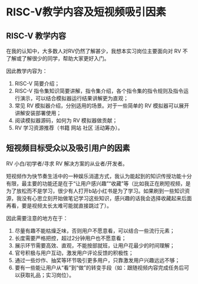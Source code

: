 # RISC-V教学内容及短视频吸引因素

## RISC-V 教学内容

在我的认知中，大多数人对RV仍然了解甚少，我想本实习岗位主要面向对 RV 不了解或了解很少的同学，帮助大家更好入门。

因此教学内容为：

1. RISC-V 简要介绍；
2. RISC-V 指令集知识简要讲解，指令集介绍，各个指令集的指令规则及指令运行演示，可以结合模拟器运行结果讲解更为直观；
3. 常见 RV 模拟器介绍，分别适用的场景。对于一些简单的 RV 模拟器可以展开讲解安装部署使用；
4. 阅读模拟器源码，如何为 RV 模拟器做贡献；
5. RV 学习资源推荐（书籍 网站 社区 活动筹办）。

## 短视频目标受众以及吸引用户的因素

RV 小白/初学者/寻求 RV 解决方案的从业者/开发者。

短视频作为快节奏生活中的一种娱乐消遣方式，我认为能起到的知识传授功能十分有限，最主要的功能还是在于“让用户感兴趣”“收藏”等（比如我正在刷短视频，是为了放松而不是学习，很少有人打开b站小红书是为了学习。如果刷到一些知识资源，我没有心思立刻开始做笔记学习这些知识，感兴趣的话我会选择收藏起来后面再看，要是视频太长太难可能就直接跳过了）。

因此需要注意的地方在于：

1. 尽量有趣不能枯燥乏味，否则用户不愿意看，可以结合一些流行元素；
2. 长度需要严格把控，超过2分钟用户也不愿意看；
3. 展示环节需要高效、直观，不能按部就班，让用户花最少的时间理解；
4. 官号积极与用户互动，激发用户评论反馈的积极性；
5. 通过一些炒作、抽奖等环节吸引更多用户，只靠激发用户兴趣远远不够；
6. 要有一些能让用户从“看”到“做”的转变手段（如：跟随视频内容完成任务后可以获取礼品；实习岗位）。